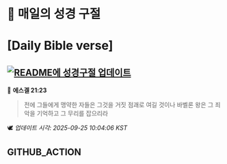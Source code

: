 # 🙏 매일의 성경 구절
# [Daily Bible verse]
## [![README에 성경구절 업데이트](https://github.com/DONGSUKA/first_test/actions/workflows/update-readme-bible.yml/badge.svg)](https://github.com/DONGSUKA/first_test/actions/workflows/update-readme-bible.yml)
<!-- START_BIBLE_VERSE -->
📖 **에스겔 21:23**
> 전에 그들에게 맹약한 자들은 그것을 거짓 점괘로 여길 것이나 바벨론 왕은 그 죄악을 기억하고 그 무리를 잡으리라

🕊️ _업데이트 시각: 2025-09-25 10:04:06 KST_
  <!-- END_BIBLE_VERSE -->
## GITHUB_ACTION
